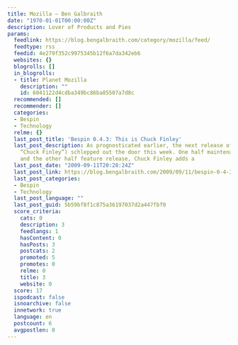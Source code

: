 ```yaml
---
title: Mozilla – Ben Galbraith
date: "1970-01-01T00:00:00Z"
description: Lover of Products and Pies
params:
  feedlink: https://blog.bengalbraith.com/category/mozilla/feed/
  feedtype: rss
  feedid: 4e279f352c9975345b12f6a7da342eb6
  websites: {}
  blogrolls: []
  in_blogrolls:
  - title: Planet Mozilla
    description: ""
    id: 6041122d4cdba349bc86ba85507a7d8c
  recommended: []
  recommender: []
  categories:
  - Bespin
  - Technology
  relme: {}
  last_post_title: 'Bespin 0.4.3: This is Chuck Finley'
  last_post_description: As prognosticated earlier, the next release of Bespin (named
    “Chuck Finley”) schlepped out the door this week. One half maintenance release
    and the other half feature release, Chuck Finley adds a
  last_post_date: "2009-09-11T20:28:24Z"
  last_post_link: https://blog.bengalbraith.com/2009/09/11/bespin-0-4-3-this-is-chuck-finley/
  last_post_categories:
  - Bespin
  - Technology
  last_post_language: ""
  last_post_guid: 5b59bf8f1c875a36197037d2a447fbf0
  score_criteria:
    cats: 0
    description: 3
    feedlangs: 1
    hasContent: 0
    hasPosts: 3
    postcats: 2
    promoted: 5
    promotes: 0
    relme: 0
    title: 3
    website: 0
  score: 17
  ispodcast: false
  isnoarchive: false
  innetwork: true
  language: en
  postcount: 6
  avgpostlen: 0
---
```

